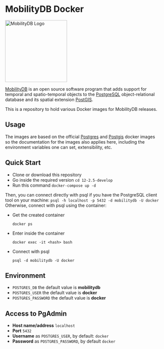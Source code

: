 MobilityDB Docker
==================================

<img src="https://raw.githubusercontent.com/MobilityDB/MobilityDB/master/doc/images/mobilitydb-logo.svg" width="200" alt="MobilityDB Logo" />

[MobilityDB](https://github.com/MobilityDB/MobilityDB) is an open source software program that adds support for temporal and spatio-temporal objects to the [PostgreSQL](https://www.postgresql.org/) object-relational database and its spatial extension [PostGIS](http://postgis.net/).

This is a repository to hold various Docker images for MobilityDB releases.

Usage
-----------------

The images are based on the official [Postgres](https://github.com/docker-library/postgres) and [Postgis](https://github.com/postgis/docker-postgis) docker images so the documentation for the images also applies here, including the environment variables one can set, extensibility, etc.

Quick Start
-----------------

* Clone or download this repository
* Go inside the required version `cd 12-2.5-develop`
* Run this command `docker-compose up -d`

Then, you can connect directly with psql if you have the PostgreSQL client tool on your machine:
	```
	psql -h localhost -p 5432 -d mobilitydb -U docker
	```
Otherwise, connect with psql using the container:
* Get the created container
	```
	docker ps
	```
* Enter inside the container
	```
	docker exec -it <hash> bash
	```
* Connect with psql
	```
	psql -d mobilitydb -U docker
	```


Environment
-----------------
* `POSTGRES_DB` the default value is **mobilitydb**
* `POSTGRES_USER` the default value is **docker**
* `POSTGRES_PASSWORD` the default value is **docker**

Access to PgAdmin
-----------------
* **Host name/address** `localhost`
* **Port** `5432`
* **Username** as `POSTGRES_USER`, by default: `docker`
* **Password** as `POSTGRES_PASSWORD`, by default `docker`
